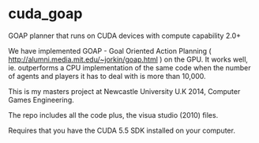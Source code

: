 cuda_goap
=========

GOAP planner that runs on CUDA devices with compute capability 2.0+

We have implemented GOAP - Goal Oriented Action Planning ( http://alumni.media.mit.edu/~jorkin/goap.html ) on the GPU.
It works well, ie. outperforms a CPU implementation of the same code
when the number of agents and players it has to deal with is more than 10,000.

This is my masters project at Newcastle University U.K 2014, Computer Games Engineering.

The repo includes all the code plus, the visua studio (2010) files. 

Requires that you have the CUDA 5.5 SDK installed on your computer.
